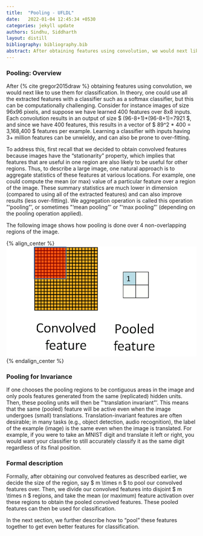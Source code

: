 ```yaml
---
title:  "Pooling - UFLDL"
date:   2022-01-04 12:45:34 +0530
categories: jekyll update
authors: Sindhu, Siddharth
layout: distill
bibliography: bibliography.bib
abstract: After obtaining features using convolution, we would next like to use them for classification. In theory, one could use all the extracted features with a classifier such as a softmax classifier, but this can be computationally challenging.
---
```


### Pooling: Overview

After {% cite gregor2015draw %} obtaining features using convolution, we would next like to use them for classification. In theory, one could use all the extracted features with a classifier such as a softmax classifier, but this can be computationally challenging. Consider for instance images of size 96x96 pixels, and suppose we have learned 400 features over 8x8 inputs. Each convolution results in an output of size $ (96-8+1)*(96-8+1)=7921 $, and since we have 400 features, this results in a vector of $ 89^2 * 400 = 3,168,400 $ features per example. Learning a classifier with inputs having 3+ million features can be unwieldy, and can also be prone to over-fitting.

To address this, first recall that we decided to obtain convolved features because images have the “stationarity” property, which implies that features that are useful in one region are also likely to be useful for other regions. Thus, to describe a large image, one natural approach is to aggregate statistics of these features at various locations. For example, one could compute the mean (or max) value of a particular feature over a region of the image. These summary statistics are much lower in dimension (compared to using all of the extracted features) and can also improve results (less over-fitting). We aggregation operation is called this operation ”‘pooling”’, or sometimes ”‘mean pooling”’ or ”‘max pooling”’ (depending on the pooling operation applied).

The following image shows how pooling is done over 4 non-overlapping regions of the image.

{% align_center %}
![](/assets/Pooling_schematic.gif)
{% endalign_center %}

### Pooling for Invariance

If one chooses the pooling regions to be contiguous areas in the image and only pools features generated from the same (replicated) hidden units. Then, these pooling units will then be ”‘translation invariant”’. This means that the same (pooled) feature will be active even when the image undergoes (small) translations. Translation-invariant features are often desirable; in many tasks (e.g., object detection, audio recognition), the label of the example (image) is the same even when the image is translated. For example, if you were to take an MNIST digit and translate it left or right, you would want your classifier to still accurately classify it as the same digit regardless of its final position.

### Formal description

Formally, after obtaining our convolved features as described earlier, we decide the size of the region, say $ m \times n $ to pool our convolved features over. Then, we divide our convolved features into disjoint $ m \times n $ regions, and take the mean (or maximum) feature activation over these regions to obtain the pooled convolved features. These pooled features can then be used for classification.

In the next section, we further describe how to “pool” these features together to get even better features for classification.
